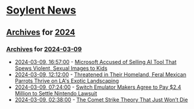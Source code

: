 # [Soylent News](../../../README.md)

## [Archives](../../index.md) for [2024](../index.md)

### [Archives](../../index.md) for [2024-03-09](index.md)

* [2024-03-09, 16:57:00](https://soylentnews.org/article.pl?sid=24/03/08/1611237&from=rss) - [Microsoft Accused of Selling AI Tool That Spews Violent, Sexual Images to Kids](https://soylentnews.org/article.pl?sid=24/03/08/1611237&from=rss)
* [2024-03-09, 12:12:00](https://soylentnews.org/article.pl?sid=24/03/08/165249&from=rss) - [Threatened in Their Homeland, Feral Mexican Parrots Thrive on LA's Exotic Landscaping](https://soylentnews.org/article.pl?sid=24/03/08/165249&from=rss)
* [2024-03-09, 07:24:00](https://soylentnews.org/article.pl?sid=24/03/08/037240&from=rss) - [Switch Emulator Makers Agree to Pay $2.4 Million to Settle Nintendo Lawsuit](https://soylentnews.org/article.pl?sid=24/03/08/037240&from=rss)
* [2024-03-09, 02:38:00](https://soylentnews.org/article.pl?sid=24/03/08/032223&from=rss) - [The Comet Strike Theory That Just Won’t Die](https://soylentnews.org/article.pl?sid=24/03/08/032223&from=rss)
